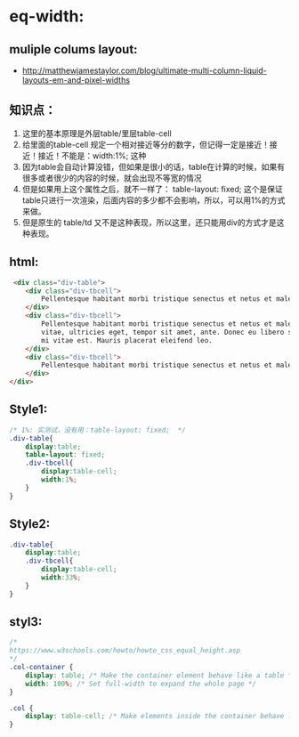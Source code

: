# eq-width:

## muliple colums layout:
+ http://matthewjamestaylor.com/blog/ultimate-multi-column-liquid-layouts-em-and-pixel-widths


## 知识点：
1. 这里的基本原理是外层table/里层table-cell
2. 给里面的table-cell 规定一个相对接近等分的数字，但记得一定是接近！接近！接近！不能是：width:1%; 这种
3. 因为table会自动计算没错，但如果是很小的话，table在计算的时候，如果有很多或者很少的内容的时候，就会出现不等宽的情况
4. 但是如果用上这个属性之后，就不一样了： table-layout: fixed; 这个是保证table只进行一次渲染，后面内容的多少都不会影响，所以，可以用1%的方式来做。
5. 但是原生的 table/td 又不是这种表现，所以这里，还只能用div的方式才是这种表现。
## html:
```html
 <div class="div-table">
    <div class="div-tbcell">
        Pellentesque habitant morbi tristique senectus et netus et malesuada fames ac turpis egestas.
    </div>
    <div class="div-tbcell">
        Pellentesque habitant morbi tristique senectus et netus et malesuada fames ac turpis egestas. Vestibulum tortor quam, feugiat
        vitae, ultricies eget, tempor sit amet, ante. Donec eu libero sit amet quam egestas semper. Aenean ultricies
        mi vitae est. Mauris placerat eleifend leo.
    </div>
    <div class="div-tbcell">
        Pellentesque habitant morbi tristique senectus et netus et malesuada fames ac turpis egestas.
    </div>
</div>
```

## Style1:
```scss
/* 1%: 实测试，没有用：table-layout: fixed;  */
.div-table{
    display:table;
    table-layout: fixed;
    .div-tbcell{
        display:table-cell;
        width:1%;
    }
}
```

## Style2:
```scss
.div-table{
    display:table;
    .div-tbcell{
        display:table-cell;
        width:33%;
    }
}
```

## styl3:
```css
/*
https://www.w3schools.com/howto/howto_css_equal_height.asp
*/
.col-container {
    display: table; /* Make the container element behave like a table */
    width: 100%; /* Set full-width to expand the whole page */
}

.col {
    display: table-cell; /* Make elements inside the container behave like table cells */
}
```
